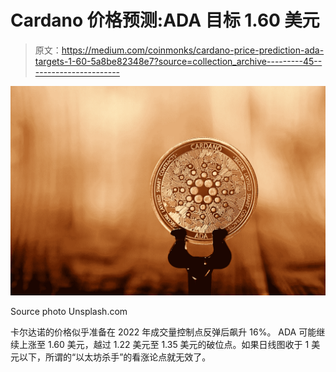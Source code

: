 # Cardano 价格预测:ADA 目标 1.60 美元

> 原文：<https://medium.com/coinmonks/cardano-price-prediction-ada-targets-1-60-5a8be82348e7?source=collection_archive---------45----------------------->

![](img/a83098bee4046c9751f352c360bd0d87.png)

Source photo Unsplash.com

卡尔达诺的价格似乎准备在 2022 年成交量控制点反弹后飙升 16%。
ADA 可能继续上涨至 1.60 美元，越过 1.22 美元至 1.35 美元的破位点。如果日线图收于 1 美元以下，所谓的“以太坊杀手”的看涨论点就无效了。